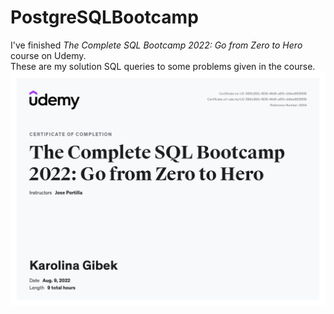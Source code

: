 # PostgreSQLBootcamp
I've finished *The Complete SQL Bootcamp 2022: Go from Zero to Hero* course on Udemy.
<br />These are my solution SQL queries to some problems given in the course. 
<br /> ![Alt text](sql_certificate.jpg?raw=true "Certificate")
